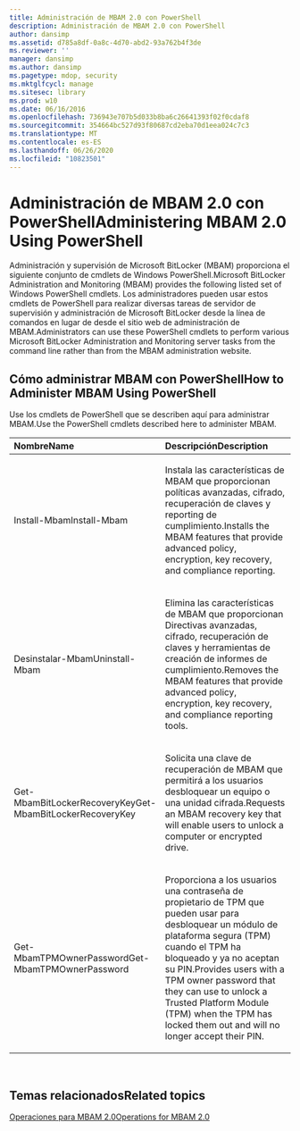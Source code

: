 ```yaml
---
title: Administración de MBAM 2.0 con PowerShell
description: Administración de MBAM 2.0 con PowerShell
author: dansimp
ms.assetid: d785a8df-0a8c-4d70-abd2-93a762b4f3de
ms.reviewer: ''
manager: dansimp
ms.author: dansimp
ms.pagetype: mdop, security
ms.mktglfcycl: manage
ms.sitesec: library
ms.prod: w10
ms.date: 06/16/2016
ms.openlocfilehash: 736943e707b5d033b8ba6c26641393f02f0cdaf8
ms.sourcegitcommit: 354664bc527d93f80687cd2eba70d1eea024c7c3
ms.translationtype: MT
ms.contentlocale: es-ES
ms.lasthandoff: 06/26/2020
ms.locfileid: "10823501"
---
```

# <span data-ttu-id="837a5-103">Administración de MBAM 2.0 con PowerShell</span><span class="sxs-lookup"><span data-stu-id="837a5-103">Administering MBAM 2.0 Using PowerShell</span></span>


<span data-ttu-id="837a5-104">Administración y supervisión de Microsoft BitLocker (MBAM) proporciona el siguiente conjunto de cmdlets de Windows PowerShell.</span><span class="sxs-lookup"><span data-stu-id="837a5-104">Microsoft BitLocker Administration and Monitoring (MBAM) provides the following listed set of Windows PowerShell cmdlets.</span></span> <span data-ttu-id="837a5-105">Los administradores pueden usar estos cmdlets de PowerShell para realizar diversas tareas de servidor de supervisión y administración de Microsoft BitLocker desde la línea de comandos en lugar de desde el sitio web de administración de MBAM.</span><span class="sxs-lookup"><span data-stu-id="837a5-105">Administrators can use these PowerShell cmdlets to perform various Microsoft BitLocker Administration and Monitoring server tasks from the command line rather than from the MBAM administration website.</span></span>

## <span data-ttu-id="837a5-106">Cómo administrar MBAM con PowerShell</span><span class="sxs-lookup"><span data-stu-id="837a5-106">How to Administer MBAM Using PowerShell</span></span>


<span data-ttu-id="837a5-107">Use los cmdlets de PowerShell que se describen aquí para administrar MBAM.</span><span class="sxs-lookup"><span data-stu-id="837a5-107">Use the PowerShell cmdlets described here to administer MBAM.</span></span>

<table>
<colgroup>
<col width="50%" />
<col width="50%" />
</colgroup>
<thead>
<tr class="header">
<th align="left"><span data-ttu-id="837a5-108">Nombre</span><span class="sxs-lookup"><span data-stu-id="837a5-108">Name</span></span></th>
<th align="left"><span data-ttu-id="837a5-109">Descripción</span><span class="sxs-lookup"><span data-stu-id="837a5-109">Description</span></span></th>
</tr>
</thead>
<tbody>
<tr class="odd">
<td align="left"><p><span data-ttu-id="837a5-110">Install-Mbam</span><span class="sxs-lookup"><span data-stu-id="837a5-110">Install-Mbam</span></span></p></td>
<td align="left"><p><span data-ttu-id="837a5-111">Instala las características de MBAM que proporcionan políticas avanzadas, cifrado, recuperación de claves y reporting de cumplimiento.</span><span class="sxs-lookup"><span data-stu-id="837a5-111">Installs the MBAM features that provide advanced policy, encryption, key recovery, and compliance reporting.</span></span></p></td>
</tr>
<tr class="even">
<td align="left"><p><span data-ttu-id="837a5-112">Desinstalar-Mbam</span><span class="sxs-lookup"><span data-stu-id="837a5-112">Uninstall-Mbam</span></span></p></td>
<td align="left"><p><span data-ttu-id="837a5-113">Elimina las características de MBAM que proporcionan Directivas avanzadas, cifrado, recuperación de claves y herramientas de creación de informes de cumplimiento.</span><span class="sxs-lookup"><span data-stu-id="837a5-113">Removes the MBAM features that provide advanced policy, encryption, key recovery, and compliance reporting tools.</span></span></p></td>
</tr>
<tr class="odd">
<td align="left"><p><span data-ttu-id="837a5-114">Get-MbamBitLockerRecoveryKey</span><span class="sxs-lookup"><span data-stu-id="837a5-114">Get-MbamBitLockerRecoveryKey</span></span></p></td>
<td align="left"><p><span data-ttu-id="837a5-115">Solicita una clave de recuperación de MBAM que permitirá a los usuarios desbloquear un equipo o una unidad cifrada.</span><span class="sxs-lookup"><span data-stu-id="837a5-115">Requests an MBAM recovery key that will enable users to unlock a computer or encrypted drive.</span></span></p></td>
</tr>
<tr class="even">
<td align="left"><p><span data-ttu-id="837a5-116">Get-MbamTPMOwnerPassword</span><span class="sxs-lookup"><span data-stu-id="837a5-116">Get-MbamTPMOwnerPassword</span></span></p></td>
<td align="left"><p><span data-ttu-id="837a5-117">Proporciona a los usuarios una contraseña de propietario de TPM que pueden usar para desbloquear un módulo de plataforma segura (TPM) cuando el TPM ha bloqueado y ya no aceptan su PIN.</span><span class="sxs-lookup"><span data-stu-id="837a5-117">Provides users with a TPM owner password that they can use to unlock a Trusted Platform Module (TPM) when the TPM has locked them out and will no longer accept their PIN.</span></span></p></td>
</tr>
</tbody>
</table>

 

## <span data-ttu-id="837a5-118">Temas relacionados</span><span class="sxs-lookup"><span data-stu-id="837a5-118">Related topics</span></span>


[<span data-ttu-id="837a5-119">Operaciones para MBAM 2.0</span><span class="sxs-lookup"><span data-stu-id="837a5-119">Operations for MBAM 2.0</span></span>](operations-for-mbam-20-mbam-2.md)

 

 





